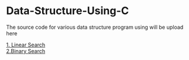 # Data-Structure-Using-C

The source code for various data structure program using  will be upload here

<html>
<body>
  <a href="https://github.com/Adhil-Bin-Nadeer/Data-Structure-Using-C/blob/main/Linear.c">1. Linear Search</a><br>
  <a href="https://github.com/Adhil-Bin-Nadeer/Data-Structure-Using-C/blob/main/Binary.c">2.Binary Search</a>
</body>
</html>
